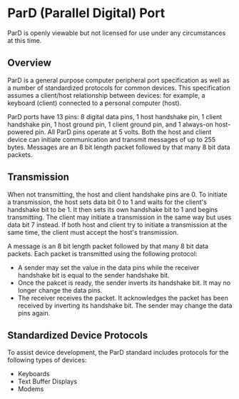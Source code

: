 # ParD (Parallel Digital) Port
ParD is openly viewable but not licensed for use under any circumstances at this time.

## Overview
ParD is a general purpose computer peripheral port specification as well as a number of standardized protocols for common devices. This specification assumes a client/host relationship between devices: for example, a keyboard (client) connected to a personal computer (host).

ParD ports have 13 pins: 8 digital data pins, 1 host handshake pin, 1 client handshake pin, 1 host ground pin, 1 client ground pin, and 1 always-on host-powered pin. All ParD pins operate at 5 volts. Both the host and client device can initiate communication and transmit messages of up to 255 bytes. Messages are an 8 bit length packet followed by that many 8 bit data packets.

## Transmission
When not transmitting, the host and client handshake pins are 0. To initiate a transmission, the host sets data bit 0 to 1 and waits for the client's handshake bit to be 1. It then sets its own handshake bit to 1 and begins transmitting. The client may initiate a transmission in the same way but uses data bit 7 instead. If both host and client try to initiate a transmission at the same time, the client must accept the host's transmission.

A message is an 8 bit length packet followed by that many 8 bit data packets. Each packet is transmitted using the following protocol:
- A sender may set the value in the data pins while the receiver handshake bit is equal to the sender handshake bit.
- Once the pakcet is ready, the sender inverts its handshake bit. It may no longer change the data pins.
- The receiver receives the packet. It acknowledges the packet has been received by inverting its handshake bit. The sender may change the data pins again.

## Standardized Device Protocols
To assist device development, the ParD standard includes protocols for the following types of devices:
- Keyboards
- Text Buffer Displays
- Modems
